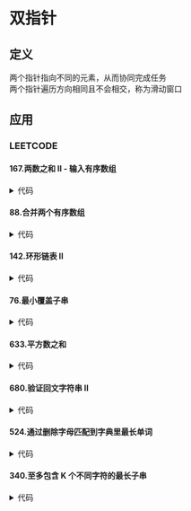 # 双指针 #

## 定义 ##
两个指针指向不同的元素，从而协同完成任务  
两个指针遍历方向相同且不会相交，称为滑动窗口

## 应用 ##
### LEETCODE ###
#### 167.两数之和 II - 输入有序数组 ####
<details>
<summary>代码</summary>
<pre>
<code>
/**
 * 双指针-前后
 */
function twoSum($numbers, $target) {
    $len = count($numbers);
    if ($len < 1) {
        return [];
    }
    list($left, $right) = [0, $len - 1];
    while ($left < $right) {
        $sum = $numbers[$left] + $numbers[$right];
        if ($sum < $target) {
            $left++;
        } else if ($sum > $target) {
            $right--;
        } else {
            return [$left + 1, $right + 1];
        }
    }
}
</code>
</pre>
</details>

#### 88.合并两个有序数组 ####
<details>
<summary>代码</summary>
<pre>
<code>
/**
 * 双指针-两个数组
 */
function merge(&$nums1, $m, $nums2, $n) {
    list($i, $j, $k) = [$m - 1, $n - 1, $m + $n - 1];
    while ($i >= 0 && $j >= 0) {
        $nums1[$k--] = $nums1[$i] >= $nums2[$j] ? $nums1[$i--] : $nums2[$j--];
    }
    while ($j >= 0) {
        $nums1[$k--] = $nums2[$j--];
    }
}
</code>
</pre>
</details>

#### 142.环形链表 II ####
<details>
<summary>代码</summary>
<pre>
<code>
/**
 * 双指针-快慢
 */
function detectCycle($head) {
    if (!$head) {
        return null;
    }
    $slow = $fast = $head;
    $hasCycle = false;
    while ($fast && $fast->next) {
        $slow = $slow->next;
        $fast = $fast->next->next;
        if ($slow == $fast) {
            $hasCycle = true;
            break;
        }
    }
    if (!$hasCycle) {
        return null;
    }
    $slow = $head;
    while ($slow != $fast) {
        $slow = $slow->next;
        $fast = $fast->next;
    }
    return $slow;
}
</code>
</pre>
</details>

#### 76.最小覆盖子串 ####
<details>
<summary>代码</summary>
<pre>
<code>
/**
 * 滑动窗口
 */
function minWindow($s, $t) {
    $sl = strlen($s);
    $tl = strlen($t);
    if ($tl > $sl) {
        return '';
    }
    $map = [];
    for ($i = 0; $i < $tl; $i++) {
        if(!isset($map[$t[$i]])) {
            $map[$t[$i]] = 0;
        }
        $map[$t[$i]]++;
    }
    $start = $cnt = 0;
    $minStart = 0;
    $minSize = PHP_INT_MAX;
    for ($end = 0; $end < $sl; $end++) {
        if (!isset($map[$s[$end]])) {
            continue;
        }
        if ($map[$s[$end]]-- > 0) {
            $cnt++;
        }
        while ($cnt == $tl) {
            $size = $end - $start + 1;
            if($size < $minSize) {
                list($minStart, $minSize) = [$start, $size];
            }
            if (isset($map[$s[$start]]) && $map[$s[$start]]++ == 0) {
                $cnt--;
            }
            $start++;
        }
    }
    return $minSize < PHP_INT_MAX ? substr($s, $minStart, $minSize) : '';
}
</code>
</pre>
</details>

#### 633.平方数之和 ####
<details>
<summary>代码</summary>
<pre>
<code>
/**
 * 双指针-前后
 */
function judgeSquareSum($c) {
    $low = 0;
    $hight = ceil(sqrt($c));
    while ($low <= $hight) {
        $sum = $low * $low + $hight * $hight;
        if ($sum > $c) {
            $hight--;
        } else if ($sum < $c) {
            $low++;
        } else {
            return true;
        }
    }
    return false;
}
</code>
</pre>
</details>

#### 680.验证回文字符串 Ⅱ ####
<details>
<summary>代码</summary>
<pre>
<code>
/**
 * 双指针-前后
 */
function validPalindrome($s) {
    $len = strlen($s);
    if ($len <= 1) {
        return true;
    }
    $l = 0;
    $r = strlen($s) - 1;
    while ($l < $r) {
        if ($s[$l] != $s[$r]) {
            $left = substr($s, $l, $r - $l);
            $right = substr($s, $l + 1, $r - $l);
            return $left == strrev($left) || $right == strrev($right);
        }
        $l++;
        $r--;
    }
    return true;
}
</code>
</pre>
</details>

#### 524.通过删除字母匹配到字典里最长单词 ####
<details>
<summary>代码</summary>
<pre>
<code>
/**
 * 双指针-两个数组
 */
function findLongestWord($s, $d) {
    $sl = strlen($s);
    if ($sl < 1) {
        return '';
    }
    $max = '';
    foreach ($d as $w) {
        $wl = strlen($w);
        $i = $j = 0;
        while ($i < $sl && $j < $wl) {
            if ($s[$i] == $w[$j]) {
                $j++;
            }
            $i++;
        }
        if ($j == $wl && (strlen($max) < $wl || (strlen($max) == $wl && $max > $w))) {
            $max = $w;
        }
    }
    return $max;
}
</code>
</pre>
</details>

#### 340.至多包含 K 个不同字符的最长子串 ####
<details>
<summary>代码</summary>
<pre>
<code>
/**
 * 滑动窗口
 */
function lengthOfLongestSubstringKDistinct($s, $k) {
    $sl = strlen($s);
    if ($sl < 1 || $sl < $k) {
        return 0;
    }
    list($max, $map, $cnt) = [0, [], 0];
    for ($start = 0, $end = 0; $end < $sl; $end++) {
        if ($cnt <= $k) {
            if (!isset($map[$s[$end]])) {
                $map[$s[$end]] = 0;
                $cnt++;
            }
            $map[$s[$end]]++;
        }
        if ($cnt > $k) {
            $max = max($max, $end - $start);
        }
        while ($cnt > $k) {
            if(--$map[$s[$start]] == 0) {
                unset($map[$s[$start]]);
                $cnt--;
            }
            $start++;
        }
    }
    if ($cnt == $k) {
        $max = max($max, $end - $start);
    }
    return $max;
}
</code>
</pre>
</details>
